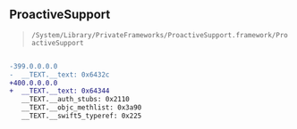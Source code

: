 ## ProactiveSupport

> `/System/Library/PrivateFrameworks/ProactiveSupport.framework/ProactiveSupport`

```diff

-399.0.0.0.0
-  __TEXT.__text: 0x6432c
+400.0.0.0.0
+  __TEXT.__text: 0x64344
   __TEXT.__auth_stubs: 0x2110
   __TEXT.__objc_methlist: 0x3a90
   __TEXT.__swift5_typeref: 0x225

```
